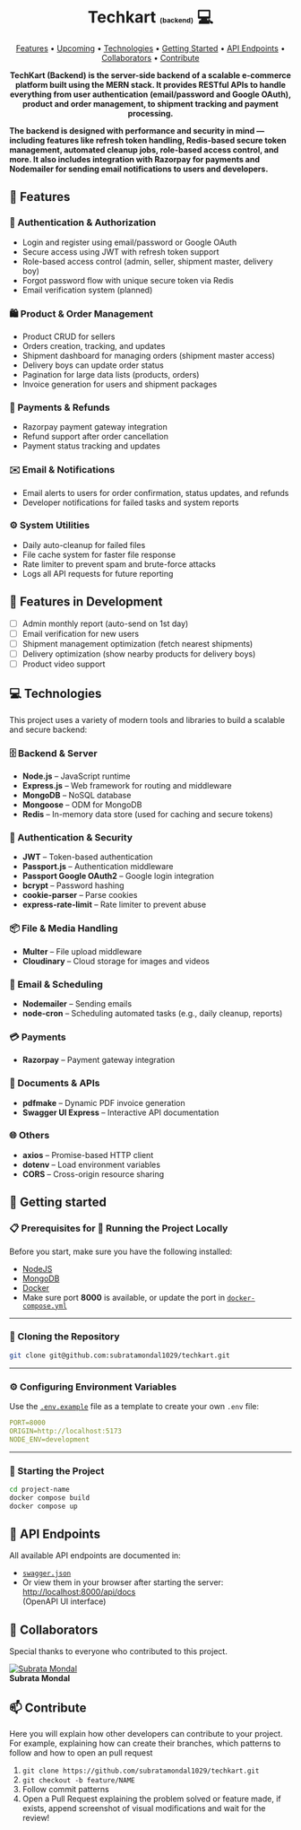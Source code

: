 <h1 align="center" style="font-weight: bold;">Techkart <span style="font-size: 12px;">(backend)</span> 💻</h1>

<p align="center">
 <a href="#features">Features</a> • 
 <a href="#plans">Upcoming</a> • 
 <a href="#tech">Technologies</a> • 
 <a href="#started">Getting Started</a> • 
  <a href="#routes">API Endpoints</a> •
 <a href="#colab">Collaborators</a> •
 <a href="#contribute">Contribute</a>
</p>

<p align="center">
    <b>TechKart (Backend) is the server-side backend of a scalable e-commerce platform built using the MERN stack. It provides RESTful APIs to handle everything from user authentication (email/password and Google OAuth), product and order management, to shipment tracking and payment processing.

The backend is designed with performance and security in mind — including features like refresh token handling, Redis-based secure token management, automated cleanup jobs, role-based access control, and more. It also includes integration with Razorpay for payments and Nodemailer for sending email notifications to users and developers.</b>

</p>

<h2 id="features"> 🚀 Features</h2>

### 🔐 Authentication & Authorization

- Login and register using email/password or Google OAuth
- Secure access using JWT with refresh token support
- Role-based access control (admin, seller, shipment master, delivery boy)
- Forgot password flow with unique secure token via Redis
- Email verification system (planned)

### 🛍️ Product & Order Management

- Product CRUD for sellers
- Orders creation, tracking, and updates
- Shipment dashboard for managing orders (shipment master access)
- Delivery boys can update order status
- Pagination for large data lists (products, orders)
- Invoice generation for users and shipment packages

### 💸 Payments & Refunds

- Razorpay payment gateway integration
- Refund support after order cancellation
- Payment status tracking and updates

### ✉️ Email & Notifications

- Email alerts to users for order confirmation, status updates, and refunds
- Developer notifications for failed tasks and system reports

### ⚙️ System Utilities

- Daily auto-cleanup for failed files
- File cache system for faster file response
- Rate limiter to prevent spam and brute-force attacks
- Logs all API requests for future reporting

<h2 id="plans"> 🧪 Features in Development </h2>

- [ ] Admin monthly report (auto-send on 1st day)
- [ ] Email verification for new users
- [ ] Shipment management optimization (fetch nearest shipments)
- [ ] Delivery optimization (show nearby products for delivery boys)
- [ ] Product video support

<h2 id="tech">💻 Technologies</h2>

This project uses a variety of modern tools and libraries to build a scalable and secure backend:

### 🗄️ Backend & Server

- **Node.js** – JavaScript runtime
- **Express.js** – Web framework for routing and middleware
- **MongoDB** – NoSQL database
- **Mongoose** – ODM for MongoDB
- **Redis** – In-memory data store (used for caching and secure tokens)

### 🔐 Authentication & Security

- **JWT** – Token-based authentication
- **Passport.js** – Authentication middleware
- **Passport Google OAuth2** – Google login integration
- **bcrypt** – Password hashing
- **cookie-parser** – Parse cookies
- **express-rate-limit** – Rate limiter to prevent abuse

### 📦 File & Media Handling

- **Multer** – File upload middleware
- **Cloudinary** – Cloud storage for images and videos

### 📧 Email & Scheduling

- **Nodemailer** – Sending emails
- **node-cron** – Scheduling automated tasks (e.g., daily cleanup, reports)

### 💳 Payments

- **Razorpay** – Payment gateway integration

### 📄 Documents & APIs

- **pdfmake** – Dynamic PDF invoice generation
- **Swagger UI Express** – Interactive API documentation

### 🌐 Others

- **axios** – Promise-based HTTP client
- **dotenv** – Load environment variables
- **CORS** – Cross-origin resource sharing

<h2 id="started">🚀 Getting started</h2>

### 📋 Prerequisites for 🚀 Running the Project Locally

Before you start, make sure you have the following installed:

- [NodeJS](https://nodejs.org/)
- [MongoDB](https://www.mongodb.com/)
- [Docker](https://www.docker.com/)
- Make sure port **8000** is available, or update the port in [`docker-compose.yml`](../docker-compose.yml)

---

### 🔄 Cloning the Repository

```bash
git clone git@github.com:subratamondal1029/techkart.git
```

---

### ⚙️ Configuring Environment Variables

Use the [`.env.example`](./.env.example) file as a template to create your own `.env` file:

```yaml
PORT=8000
ORIGIN=http://localhost:5173
NODE_ENV=development
```

---

### 🏁 Starting the Project

```bash
cd project-name
docker compose build
docker compose up
```

<h2 id="routes">📍 API Endpoints</h2>

All available API endpoints are documented in:

- [`swagger.json`](./test/swagger.json)
- Or view them in your browser after starting the server: [http://localhost:8000/api/docs](http://localhost:8000/api/docs)  
  (OpenAPI UI interface)

<h2 id="colab">🤝 Collaborators</h2>

Special thanks to everyone who contributed to this project.

[![Subrata Mondal](https://avatars.githubusercontent.com/u/164600228?v=4&s=100)](https://github.com/subratamondal1029)  
 **Subrata Mondal**

<h2 id="contribute">📫 Contribute</h2>

Here you will explain how other developers can contribute to your project. For example, explaining how can create their branches, which patterns to follow and how to open an pull request

1. `git clone https://github.com/subratamondal1029/techkart.git`
2. `git checkout -b feature/NAME`
3. Follow commit patterns
4. Open a Pull Request explaining the problem solved or feature made, if exists, append screenshot of visual modifications and wait for the review!
